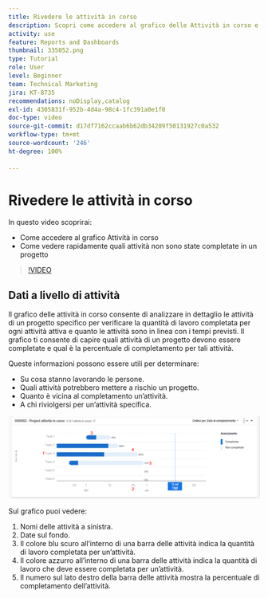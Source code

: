 ```yaml
---
title: Rivedere le attività in corso
description: Scopri come accedere al grafico delle Attività in corso e vedere rapidamente quali attività non sono state completate in un progetto, il tutto in [!UICONTROL Funzionalità di analisi avanzate].
activity: use
feature: Reports and Dashboards
thumbnail: 335052.png
type: Tutorial
role: User
level: Beginner
team: Technical Marketing
jira: KT-8735
recommendations: noDisplay,catalog
exl-id: 4305831f-952b-4d4a-98c4-1fc391a0e1f0
doc-type: video
source-git-commit: d17df7162ccaab6b62db34209f50131927c0a532
workflow-type: tm+mt
source-wordcount: '246'
ht-degree: 100%

---
```


# Rivedere le attività in corso

In questo video scoprirai:

* Come accedere al grafico Attività in corso
* Come vedere rapidamente quali attività non sono state completate in un progetto

>[!VIDEO](https://video.tv.adobe.com/v/335052/?quality=12&learn=on&enablevpops)

## Dati a livello di attività

Il grafico delle attività in corso consente di analizzare in dettaglio le attività di un progetto specifico per verificare la quantità di lavoro completata per ogni attività attiva e quanto le attività sono in linea con i tempi previsti. Il grafico ti consente di capire quali attività di un progetto devono essere completate e qual è la percentuale di completamento per tali attività.

Queste informazioni possono essere utili per determinare:

* Su cosa stanno lavorando le persone.
* Quali attività potrebbero mettere a rischio un progetto.
* Quanto è vicina al completamento un’attività.
* A chi riviolgersi per un’attività specifica.

![Immagine che mostra il grafico Attività in corso con i numeri sulle aree descritte nei punti elenco seguenti](assets/section-2-11.png)

Sul grafico puoi vedere:

1. Nomi delle attività a sinistra.
1. Date sul fondo.
1. Il colore blu scuro all’interno di una barra delle attività indica la quantità di lavoro completata per un’attività.
1. Il colore azzurro all’interno di una barra delle attività indica la quantità di lavoro che deve essere completata per un’attività.
1. Il numero sul lato destro della barra delle attività mostra la percentuale di completamento dell’attività.
